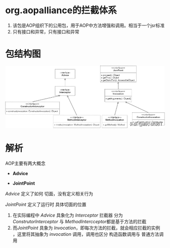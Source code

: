 # org.aopalliance的拦截体系

1. 该包是AOP组织下的公用包，用于AOP中方法增强和调用。相当于一个jsr标准
2. 只有接口和异常，只有接口和异常





# 包结构图

![](../../images/aopalliance-structure.png)













# 解析

AOP主要有两大概念

* **Advice**

* **JointPoint**

*Advice* 定义了如何 切面，没有定义相关行为

*JointPoint* 定义了运行时 具体切面的位置





1. 在实际编程中 *Advice* 具象化为  *Interceptor* 拦截器 分为 *ConstrutorInterceptor* 与 *MethodIntercceptor*都是基于方法的拦截
2. 而*JointPoint* 具象为 *Invocation*，即每次方法的拦截，就会相应拦截的实例 ，这里将其抽象为 *invocation* 调用，调用也区分 构造函数调用与 普通方法调用



